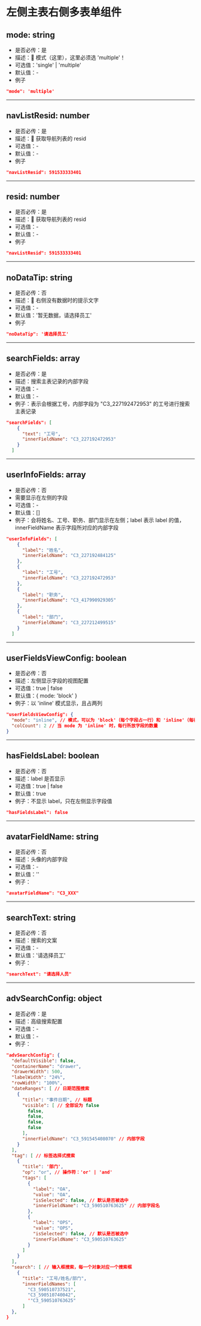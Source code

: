 # 左侧主表右侧多表单组件

## mode: string

- 是否必传：是
- 描述： 模式（这里），这里必须选 'multiple'！
- 可选值：'single' | 'multiple'
- 默认值：-
- 例子

```json
"mode": 'multiple'
```

---

## navListResid: number

- 是否必传：是
- 描述： 获取导航列表的 resid
- 可选值：-
- 默认值：-
- 例子

```json
"navListResid": 591533333401
```

---

## resid: number

- 是否必传：是
- 描述： 获取导航列表的 resid
- 可选值：-
- 默认值：-
- 例子

```json
"navListResid": 591533333401
```

---

## noDataTip: string

- 是否必传：否
- 描述： 右侧没有数据时的提示文字
- 可选值：-
- 默认值：'暂无数据，请选择员工'
- 例子

```json
"noDataTip": '请选择员工'
```

---

## searchFields: array

- 是否必传：是
- 描述：搜索主表记录的内部字段
- 可选值：-
- 默认值：-
- 例子：表示会根据工号，内部字段为 "C3_227192472953" 的工号进行搜索主表记录

```json
"searchFields": [
    {
      "text": "工号",
      "innerFieldName": "C3_227192472953"
    }
  ]
```

---

## userInfoFields: array

- 是否必传：否
- 需要显示在左侧的字段
- 可选值：-
- 默认值：[]
- 例子：会将姓名、工号、职务、部门显示在左侧；label 表示 label 的值，innerFieldName 表示字段所对应的内部字段

```json
"userInfoFields": [
    {
      "label": "姓名",
      "innerFieldName": "C3_227192484125"
    },
    {
      "label": "工号",
      "innerFieldName": "C3_227192472953"
    },
    {
      "label": "职务",
      "innerFieldName": "C3_417990929305"
    },
    {
      "label": "部门",
      "innerFieldName": "C3_227212499515"
    }
  ]
```

---

## userFieldsViewConfig: boolean

- 是否必传：否
- 描述：左侧显示字段的视图配置
- 可选值：true | false
- 默认值：{ mode: 'block' }
- 例子：以 'inline' 模式显示，且占两列

```json
"userFieldsViewConfig": {
  "mode": "inline", // 模式，可以为 'block'（每个字段占一行）和 'inline'（每行可以放多个字段）
  "colCount": 2 // 当 mode 为 'inline' 时，每行所放字段的数量
}
```

---

## hasFieldsLabel: boolean

- 是否必传：否
- 描述：label 是否显示
- 可选值：true | false
- 默认值：true
- 例子：不显示 label，只在左侧显示字段值

```json
"hasFieldsLabel": false
```

---

## avatarFieldName: string

- 是否必传：否
- 描述：头像的内部字段
- 可选值：-
- 默认值：''
- 例子：

```json
"avatarFieldName": "C3_XXX"
```

---

## searchText: string

- 是否必传：否
- 描述：搜索的文案
- 可选值：-
- 默认值：'请选择员工'
- 例子：

```json
"searchText": "请选择人员"
```

---

## advSearchConfig: object

- 是否必传：是
- 描述：高级搜索配置
- 可选值：-
- 默认值：-
- 例子：

```json
"advSearchConfig": {
  "defaultVisible": false,
  "containerName": "drawer",
  "drawerWidth": 500,
  "labelWidth": "24%",
  "rowWidth": "100%",
  "dateRanges": [ // 日期范围搜索
    {
      "title": "事件日期", // 标题
      "visible": [ // 全部设为 false
        false,
        false,
        false,
        false
      ],
      "innerFieldName": "C3_591545408070" // 内部字段
    }
  ],
  "tag": [ // 标签选择式搜索
    {
      "title": '部门',
      "op": "or", // 操作符：'or' | 'and'
      "tags": [
        {
          "label": "OA",
          "value": "OA",
          "isSelected": false, // 默认是否被选中
          "innerFieldName": "C3_590510763625" // 内部字段名
        },
        {
          "label": "OPS",
          "value": "OPS",
          "isSelected": false, // 默认是否被选中
          "innerFieldName": "C3_590510763625"
        }
      ]
    }
  ],
  "search": [ // 输入框搜索，每一个对象对应一个搜索框
    {
      "title": "工号/姓名/部门",
      "innerFieldNames": [
        "C3_590510737521",
        "C3_590510740042",
        '"C3_590510763625"
      ]
  },
}
```
